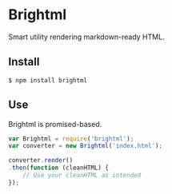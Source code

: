 # Brightml

Smart utility rendering markdown-ready HTML.

## Install

```Shell
$ npm install brightml
```

## Use

Brightml is promised-based.

```JavaScript
var Brightml = require('brightml');
var converter = new Brightml('index.html');

converter.render()
.then(function (cleanHTML) {
    // Use your cleanHTML as intended
});
```